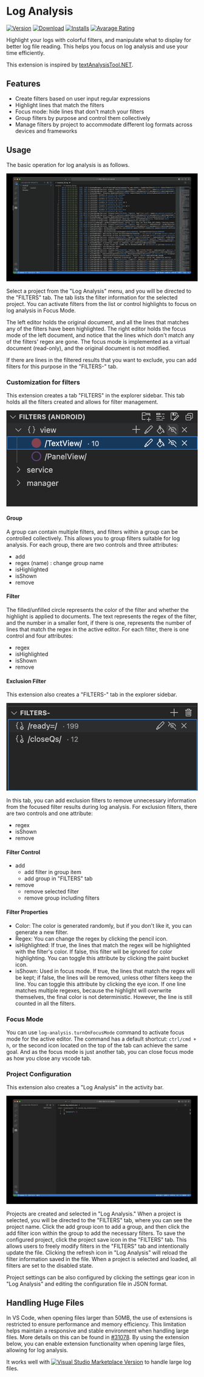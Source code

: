 # Log Analysis

[![Version](https://img.shields.io/vscode-marketplace/v/XinyaYang0506.log-analysis.svg?style=flat-square)](https://marketplace.visualstudio.com/items?itemName=XinyaYang0506.log-analysis)
[![Download](https://img.shields.io/visual-studio-marketplace/d/XinyaYang0506.log-analysis)](https://marketplace.visualstudio.com/items?itemName=XinyaYang0506.log-analysis)
[![Installs](https://img.shields.io/visual-studio-marketplace/i/XinyaYang0506.log-analysis)](https://marketplace.visualstudio.com/items?itemName=XinyaYang0506.log-analysis)
[![Avarage Rating](https://img.shields.io/vscode-marketplace/r/XinyaYang0506.log-analysis.svg?style=flat-square)](https://marketplace.visualstudio.com/items?itemName=XinyaYang0506.log-analysis)

Highlight your logs with colorful filters, and manipulate what to display for better log file reading. This helps you focus on log analysis and use your time efficiently.

This extension is inspired by [textAnalysisTool.NET](https://textanalysistool.github.io/).

## Features

- Create filters based on user input regular expressions
- Highlight lines that match the filters
- Focus mode: hide lines that don't match your filters
- Group filters by purpose and control them collectively
- Manage filters by project to accommodate different log formats across devices and frameworks

## Usage

The basic operation for log analysis is as follows.

![default_usage](https://raw.githubusercontent.com/JeanTracker/log-analysis-beta/update_readme/image/default_usage.gif)

Select a project from the "Log Analysis" menu, and you will be directed to the "FILTERS" tab. The tab lists the filter information for the selected project. You can activate filters from the list or control highlights to focus on log analysis in Focus Mode.

The left editor holds the original document, and all the lines that matches any of the filters have been highlighted. The right editor holds the focus mode of the left document, and notice that the lines which don't match any of the filters' regex are gone.
The focus mode is implemented as a virtual document (read-only), and the original document is not modified.

If there are lines in the filtered results that you want to exclude, you can add filters for this purpose in the "FILTERS-" tab.

### Customization for filters

This extension creates a tab "FILTERS" in the explorer sidebar. This tab holds all the filters created and allows for filter management.

![filter](https://raw.githubusercontent.com/JeanTracker/log-analysis-beta/update_readme/image/filters.png)

#### Group

A group can contain multiple filters, and filters within a group can be controlled collectively. This allows you to group filters suitable for log analysis.
For each group, there are two controls and three attributes:

- add
- regex (name) : change group name
- isHighlighted
- isShown
- remove

#### Filter

The filled/unfilled circle represents the color of the filter and whether the highlight is applied to documents. The text represents the regex of the filter, and the number in a smaller font, if there is one, represents the number of lines that match the regex in the active editor.
For each filter, there is one control and four attributes:

- regex
- isHighlighted
- isShown
- remove

#### Exclusion Filter

This extension also creates a "FILTERS-" tab in the explorer sidebar.

![ex-filter](https://raw.githubusercontent.com/JeanTracker/log-analysis-beta/update_readme/image/ex_filters.png)

In this tab, you can add exclusion filters to remove unnecessary information from the focused filter results during log analysis. For exclusion filters, there are two controls and one attribute:

- regex
- isShown
- remove

#### Filter Control

- add
  - add filter in group item
  - add group in "FILTERS" tab
- remove
  - remove selected filter
  - remove group including filters

#### Filter Properties

- Color: The color is generated randomly, but if you don't like it, you can generate a new filter.
- Regex: You can change the regex by clicking the pencil icon.
- isHighlighted: If true, the lines that match the regex will be highlighted with the filter's color. If false, this filter will be ignored for color highlighting. You can toggle this attribute by clicking the paint bucket icon.
- isShown: Used in focus mode. If true, the lines that match the regex will be kept; if false, the lines will be removed, unless other filters keep the line. You can toggle this attribute by clicking the eye icon.
 If one line matches multiple regexes, because the highlight will overwrite themselves, the final color is not deterministic. However, the line is still counted in all the filters.

### Focus Mode

You can use `log-analysis.turnOnFocusMode` command to activate focus mode for the active editor. The command has a default shortcut: `ctrl/cmd + h`, or the second icon located on the top of the tab can achieve the same goal. And as the focus mode is just another tab, you can close focus mode as how you close any vscode tab.

### Project Configuration

This extension also creates a "Log Analysis" in the activity bar.

![new-project](https://raw.githubusercontent.com/JeanTracker/log-analysis-beta/update_readme/image/new_project.gif)

Projects are created and selected in "Log Analysis." When a project is selected, you will be directed to the "FILTERS" tab, where you can see the project name. Click the add group icon to add a group, and then click the add filter icon within the group to add the necessary filters. To save the configured project, click the project save icon in the "FILTERS" tab. This allows users to freely modify filters in the "FILTERS" tab and intentionally update the file. Clicking the refresh icon in "Log Analysis" will reload the filter information saved in the file. When a project is selected and loaded, all filters are set to the disabled state.

Project settings can be also configured by clicking the settings gear icon in "Log Analysis" and editing the configuration file in JSON format.

## Handling Huge Files

In VS Code, when opening files larger than 50MB, the use of extensions is restricted to ensure performance and memory efficiency. This limitation helps maintain a responsive and stable environment when handling large files. More details on this can be found in [#31078](https://github.com/microsoft/vscode/issues/31078). By using the extension below, you can enable extension functionality when opening large files, allowing for log analysis.

It works well with [![Visual Studio Marketplace Version](https://img.shields.io/visual-studio-marketplace/v/mbehr1.vsc-lfs?color=green&label=vsc-lfs&logo=visual-studio-code)](https://marketplace.visualstudio.com/items?itemName=mbehr1.vsc-lfs) to handle large log files.

